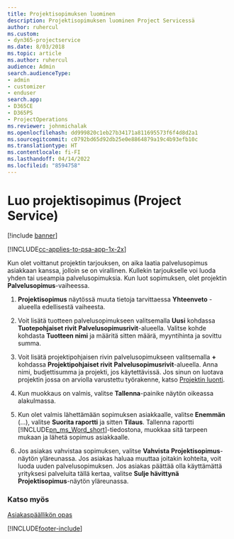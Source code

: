 ```yaml
---
title: Projektisopimuksen luominen
description: Projektisopimuksen luominen Project Servicessä
author: ruhercul
ms.custom:
- dyn365-projectservice
ms.date: 8/03/2018
ms.topic: article
ms.author: ruhercul
audience: Admin
search.audienceType:
- admin
- customizer
- enduser
search.app:
- D365CE
- D365PS
- ProjectOperations
ms.reviewer: johnmichalak
ms.openlocfilehash: dd999820c1eb27b34171a811695573f6f4d8d2a1
ms.sourcegitcommit: c0792bd65d92db25e0e8864879a19c4b93efb10c
ms.translationtype: HT
ms.contentlocale: fi-FI
ms.lasthandoff: 04/14/2022
ms.locfileid: "8594758"
---
```

# <a name="create-a-project-contract-project-service"></a>Luo projektisopimus (Project Service)

[!include [banner](../includes/psa-now-project-operations.md)]

[!INCLUDE[cc-applies-to-psa-app-1x-2x](../includes/cc-applies-to-psa-app-1x-2x.md)]

Kun olet voittanut projektin tarjouksen, on aika laatia palvelusopimus asiakkaan kanssa, jolloin se on virallinen. Kullekin tarjoukselle voi luoda yhden tai useampia palvelusopimuksia. Kun luot sopimuksen, olet projektin **Palvelusopimus**-vaiheessa.  
  
1. **Projektisopimus** näytössä muuta tietoja tarvittaessa **Yhteenveto** -alueella edellisestä vaiheesta.  
  
2. Voit lisätä tuotteen palvelusopimukseen valitsemalla **Uusi** kohdassa **Tuotepohjaiset rivit** **Palvelusopimusrivit**-alueella. Valitse kohde kohdasta **Tuotteen nimi** ja määritä sitten määrä, myyntihinta ja sovittu summa.  
  
3. Voit lisätä projektipohjaisen rivin palvelusopimukseen valitsemalla **+** kohdassa **Projektipohjaiset rivit** **Palvelusopimusrivit**-alueella. Anna nimi, budjettisumma ja projekti, jos käytettävissä. Jos sinun on luotava projektin jossa on arviolla varustettu työrakenne, katso [Projektin luonti](../psa/create-project.md).  
  
4. Kun muokkaus on valmis, valitse **Tallenna**-painike näytön oikeassa alakulmassa.  
  
5. Kun olet valmis lähettämään sopimuksen asiakkaalle, valitse **Enemmän** (...), valitse **Suorita raportti** ja sitten **Tilaus**. Tallenna raportti [!INCLUDE[pn_ms_Word_short](../includes/pn-ms-word-short.md)]-tiedostona, muokkaa sitä tarpeen mukaan ja lähetä sopimus asiakkaalle.  
  
6. Jos asiakas vahvistaa sopimuksen, valitse **Vahvista** **Projektisopimus**-näytön yläreunassa. Jos asiakas haluaa muuttaa joitakin kohteita, voit luoda uuden palvelusopimuksen. Jos asiakas päättää olla käyttämättä yrityksesi palveluita tällä kertaa, valitse **Sulje hävittynä** **Projektisopimus**-näytön yläreunassa.  
  
### <a name="see-also"></a>Katso myös  
 [Asiakaspäällikön opas](../psa/account-manager-guide.md)


[!INCLUDE[footer-include](../includes/footer-banner.md)]
